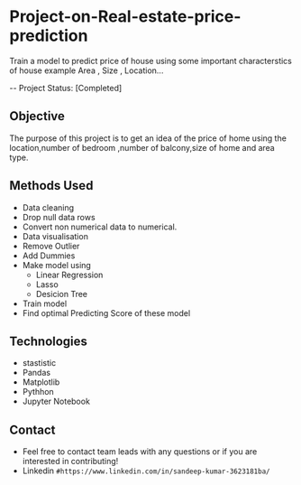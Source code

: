 
# Project-on-Real-estate-price-prediction


Train a model to predict price of house using some important characterstics of house example Area , Size , Location...

-- Project Status: [Completed]



## Objective
The purpose of this project is to get an idea of the price of home using the location,number of bedroom ,number of balcony,size of home and area type.


## Methods Used
* Data cleaning
* Drop null data rows
* Convert non numerical data to numerical.
* Data visualisation 
* Remove Outlier
* Add Dummies
* Make model using
    * Linear Regression 
    * Lasso
    * Desicion Tree
* Train model
* Find optimal Predicting Score of these model




    

## Technologies
* stastistic
* Pandas 
* Matplotlib
* Pythhon 
* Jupyter Notebook

## Contact
* Feel free to contact team leads with any questions or if you are interested in contributing!
* Linkedin `#https://www.linkedin.com/in/sandeep-kumar-3623181ba/`
